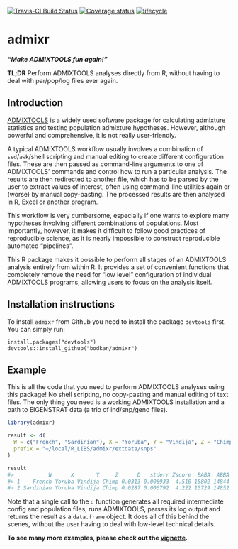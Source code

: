 
<!-- README.md is generated from README.Rmd. Please edit that file -->

[![Travis-CI Build
Status](https://travis-ci.org/bodkan/admixr.svg?branch=master)](https://travis-ci.org/bodkan/admixr)
[![Coverage
status](https://codecov.io/gh/bodkan/admixr/branch/master/graph/badge.svg)](https://codecov.io/github/bodkan/admixr?branch=master)
[![lifecycle](https://img.shields.io/badge/lifecycle-maturing-blue.svg)](https://www.tidyverse.org/lifecycle/#maturing)

# admixr

***“Make ADMIXTOOLS fun again\!”***

**TL;DR** Perform ADMIXTOOLS analyses directly from R, without having to
deal with par/pop/log files ever again.

## Introduction

[ADMIXTOOLS](http://www.genetics.org/content/192/3/1065) is a widely
used software package for calculating admixture statistics and testing
population admixture hypotheses. However, although powerful and
comprehensive, it is not really user-friendly.

A typical ADMIXTOOLS workflow usually involves a combination of
`sed`/`awk`/shell scripting and manual editing to create different
configuration files. These are then passed as command-line arguments to
one of ADMIXTOOLS’ commands and control how to run a particular
analysis. The results are then redirected to another file, which has to
be parsed by the user to extract values of interest, often using
command-line utilities again or (worse) by manual copy-pasting. The
processed results are then analysed in R, Excel or another program.

This workflow is very cumbersome, especially if one wants to explore
many hypotheses involving different combinations of populations. Most
importantly, however, it makes it difficult to follow good practices of
reproducible science, as it is nearly impossible to construct
reproducible automated “pipelines”.

This R package makes it possible to perform all stages of an ADMIXTOOLS
analysis entirely from within R. It provides a set of convenient
functions that completely remove the need for “low level” configuration
of individual ADMIXTOOLS programs, allowing users to focus on the
analysis itself.

## Installation instructions

To install `admixr` from Github you need to install the package
`devtools` first. You can simply run:

    install.packages("devtools")
    devtools::install_github("bodkan/admixr")

## Example

This is all the code that you need to perform ADMIXTOOLS analyses using
this package\! No shell scripting, no copy-pasting and manual editing of
text files. The only thing you need is a working ADMIXTOOLS installation
and a path to EIGENSTRAT data (a trio of ind/snp/geno files).

``` r
library(admixr)

result <- d(
  W = c("French", "Sardinian"), X = "Yoruba", Y = "Vindija", Z = "Chimp",
  prefix = "~/local/R_LIBS/admixr/extdata/snps"
)

result
#>           W      X       Y     Z      D   stderr Zscore  BABA  ABBA  nsnps
#> 1    French Yoruba Vindija Chimp 0.0313 0.006933  4.510 15802 14844 487753
#> 2 Sardinian Yoruba Vindija Chimp 0.0287 0.006792  4.222 15729 14852 487646
```

Note that a single call to the `d` function generates all required
intermediate config and population files, runs ADMIXTOOLS, parses its
log output and returns the result as a `data.frame` object. It does all
of this behind the scenes, without the user having to deal with
low-level technical details.

**To see many more examples, please check out the
[vignette](./articles/tutorial.html).**
